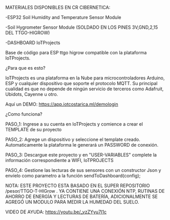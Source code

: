 MATERIALES DISPONIBLES EN CR CIBERNETICA:

-ESP32 Soil Humidity and Temperature Sensor Module

-Soil Hygrometer Sensor Module (SOLDADO EN LOS PINES 3V,GND,2,15 DEL TTGO-HIGROW)

-DASHBOARD IoTProjects


Base de código para ESP ttgo higrow compatible con la plataforma IoTProjects.

¿Para que es esto?

IoTProjects es una plataforma en la Nube para microcontroladores Arduino, ESP y cualquier dispositivo que soporte el protocolo MQTT. Su principal cualidad es que no depende de ningún servicio de terceros como Adafruit, Ubidots, Cayenne u otro.

Aquí un DEMO: https://app.iotcostarica.ml/demologin

¿Como funciona?

PASO_1: Ingrese a su cuenta en IoTProjects y comience a crear el TEMPLATE de su proyecto

PASO_2: Agrege un dispositivo y seleccione el template creado. Automaticamente la plataforma le generará un PASSWORD de conexión.

PASO_3: Descargue este proyecto y en "USER-VARIABLES" complete la información correspondiente a WIFI, IoTPROJECTS

PASO_4: Gestione las lecturas de sus sensores con un constructor Json y envíelo como parametro a la función sendToDashboard(config);

NOTA: ESTE PROYECTO ESTA BASADO EN EL SUPER REPOSITORIO /pesor/TTGO-T-HIGrow . YA CONTIENE UNA CONEXIÓN NTP, RUTINAS DE AHORRO DE ENERGÍA Y LECTURAS DE BATERÍA, ADICIONALMENTE SE AGREGÓ UN MODULO PARA MEDIR LA HUMEDAD DEL SUELO.

VIDEO DE AYUDA: https://youtu.be/_vzZYyu7I1c
